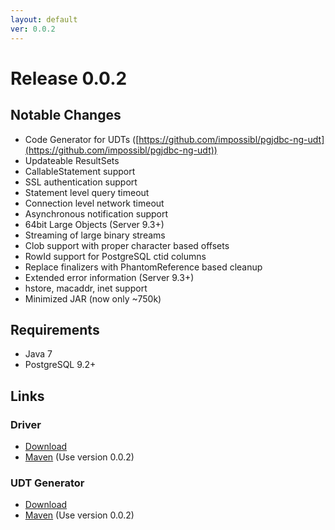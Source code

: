 ```yaml
---
layout: default
ver: 0.0.2
---
```

# Release 0.0.2

## Notable Changes
* Code Generator for UDTs ([https://github.com/impossibl/pgjdbc-ng-udt](https://github.com/impossibl/pgjdbc-ng-udt))
* Updateable ResultSets
* CallableStatement support
* SSL authentication support
* Statement level query timeout
* Connection level network timeout
* Asynchronous notification support
* 64bit Large Objects (Server 9.3+)
* Streaming of large binary streams
* Clob support with proper character based offsets
* RowId support for PostgreSQL ctid columns
* Replace finalizers with PhantomReference based cleanup
* Extended error information (Server 9.3+)
* hstore, macaddr, inet support
* Minimized JAR (now only ~750k)

## Requirements
* Java 7
* PostgreSQL 9.2+

## Links

### Driver

* [Download]({{site.baseurl}}/releases/pgjdbc-ng-0.0.2-complete.jar)
* [Maven]({{site.baseurl}}/get.html) (Use version 0.0.2)

### UDT Generator

* [Download]({{site.baseurl}}/releases/pgjdbc-ng-udt-0.0.2-complete.jar)
* [Maven]({{site.baseurl}}/get.html) (Use version 0.0.2)
